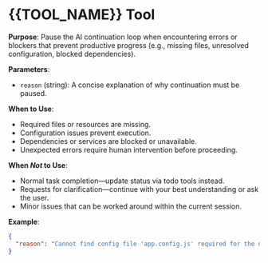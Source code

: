 # {{TOOL_NAME}} Tool

**Purpose**: Pause the AI continuation loop when encountering errors or blockers that prevent productive progress (e.g., missing files, unresolved configuration, blocked dependencies).

**Parameters**:

- `reason` (string): A concise explanation of why continuation must be paused.

**When to Use**:

- Required files or resources are missing.
- Configuration issues prevent execution.
- Dependencies or services are blocked or unavailable.
- Unexpected errors require human intervention before proceeding.

**When _Not_ to Use**:

- Normal task completion—update status via todo tools instead.
- Requests for clarification—continue with your best understanding or ask the user.
- Minor issues that can be worked around within the current session.

**Example**:

```json
{
  "reason": "Cannot find config file 'app.config.js' required for the next step"
}
```
